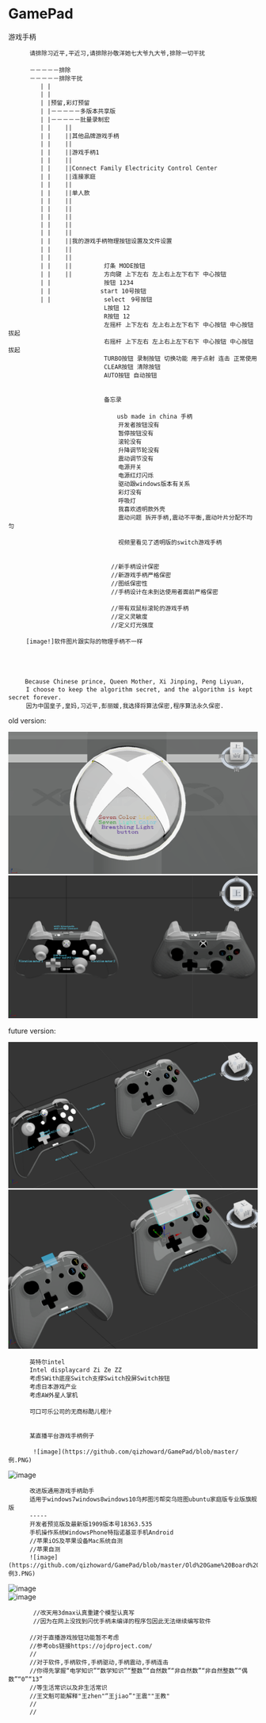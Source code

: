 # GamePad
游戏手柄
          
          请排除习近平,平近习,请排除孙敬洋她七大爷九大爷,排除一切干扰
        　
          －－－－－排除
          －－－－－排除干扰
             | |
             | |
             | |预留,彩灯预留
             | |－－－－－多版本共享版
             | |－－－－－批量录制宏
             | |    ||
             | |    ||其他品牌游戏手柄
             | |    ||
             | |    ||游戏手柄1
             | |    || 
             | |    ||Connect Family Electricity Control Center
             | |    ||连接家庭
             | |    || 
             | |    ||单人款 
             | |    || 
             | |    || 
             | |    || 
             | |    || 
             | |    ||   
             | |    ||我的游戏手柄物理按钮设置及文件设置
             | |    ||　　　　　
             | |    || 
             | |    ||         灯条 MODE按钮
             | |    ||         方向键 上下左右 左上右上左下右下 中心按钮
             | |               按钮 1234
             | |    　　　　　　start 10号按钮
             | |               select　9号按钮
                               L按钮 12 
                               R按钮 12
                               左摇杆 上下左右 左上右上左下右下 中心按钮 中心按钮拔起
                               右摇杆 上下左右 左上右上左下右下 中心按钮 中心按钮拔起
                               TURBO按钮 录制按钮 切换功能 用于点射 连击 正常使用
                               CLEAR按钮 清除按钮
                               AUTO按钮 自动按钮
                               
                               
                               备忘录
                               　　
                           　　　　 usb made in china 手柄
                                   开发者按钮没有
                                   暂停按钮没有
                                   滚轮没有
                                   升降调节轮没有
                                   震动调节没有
                                   电源开关
                                   电源红灯闪烁
                                   驱动跟windows版本有关系
                                   彩灯没有 
                                   呼吸灯
                                   我喜欢透明款外壳
                                   震动问题 拆开手柄,震动不平衡,震动叶片分配不均匀
                                   
                                   视频里看见了透明版的switch游戏手柄
                                   
                                                                      
                                 //新手柄设计保密
                                 //新游戏手柄严格保密
                                 //图纸保密性
                                 //手柄设计在未到达使用者面前严格保密  
                                 
                                 //带有双鼠标滚轮的游戏手柄
                                 //定义灵敏度
                                 //定义灯光强度
                                 
         [image!]软件图片跟实际的物理手柄不一样
       
       
       
       
       　Because Chinese prince, Queen Mother, Xi Jinping, Peng Liyuan, 
         I choose to keep the algorithm secret, and the algorithm is kept secret forever.
         因为中国皇子,皇妈,习近平,彭丽媛,我选择将算法保密,程序算法永久保密.
  
       
       
       
       
old version:
         
   ![image](https://github.com/qizhoward/GamePad/blob/master/Old%20Game%20Board%20Version/gameboard1.PNG)
   ![image](https://github.com/qizhoward/GamePad/blob/master/Old%20Game%20Board%20Version/gameboard2.PNG)
       
future version:
          
   ![image](https://github.com/qizhoward/GamePad/blob/master/Future%20Game%20Board%20Version/gameboard3.PNG)
   ![image](https://github.com/qizhoward/GamePad/blob/master/Future%20Game%20Board%20Version/gameboard4.PNG)
         


          英特尔intel
          Intel displaycard Zi Ze ZZ
          考虑SWith底座Switch支撑Switch投屏Switch按钮
          考虑日本游戏产业
          考虑AW外星人掌机

          可口可乐公司的无商标酷儿橙汁
          
          
          某直播平台游戏手柄例子

           ![image](https://github.com/qizhoward/GamePad/blob/master/例.PNG)
          
   ![image](https://github.com/qizhoward/GamePad/blob/master/例.PNG)


          改进版通用游戏手柄助手
          适用于windows7windows8windows10乌邦图污帮突乌班图ubuntu家庭版专业版旗舰版
          -----
          开发者预览版及最新版1909版本号18363.535
          手机操作系统WindowsPhone特指诺基亚手机Android
          //苹果iOS及苹果设备Mac系统自测
          //苹果自测
          ![image](https://github.com/qizhoward/GamePad/blob/master/Old%20Game%20Board%20Version/例3.PNG)
          
         
   ![image](https://github.com/qizhoward/GamePad/blob/master/Old%20Game%20Board%20Version/例2.PNG)     
   ![image](https://github.com/qizhoward/GamePad/blob/master/Old%20Game%20Board%20Version/例3.png)       


           //改天用3dmax认真重建个模型认真写
           //因为在网上没找到闪优手柄未编译的程序包因此无法继续编写软件
           
          //对于直播游戏按钮功能暂不考虑
          //参考obs链接https://ojdproject.com/
          //
          //对于软件,手柄软件,手柄驱动,手柄震动,手柄连击
          //你得先掌握“电学知识”“数学知识”“整数”“自然数”“非自然数”“非自然整数”“偶数”“0”“13”
          //等生活常识以及非生活常识
          //王文魁可能解释"王zhen"“王jiao”"王震""王教"
          //
          //
          
